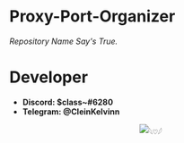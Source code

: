 # Proxy-Port-Organizer
_Repository Name Say's True._

# Developer
* **Discord: $class~#6280**
* **Telegram: @CleinKelvinn**

<samp>
  <p align="center">
    <img src="https://avatars.githubusercontent.com/u/77683874?v=4" title="𓆩♡𓆪">
  </p>
</samp>
